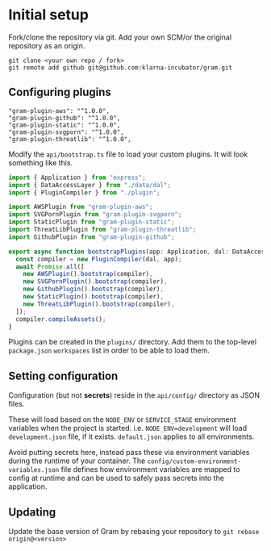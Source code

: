 # Initial setup

Fork/clone the repository via git. Add your own SCM/or the original repository as an origin.

```
git clone <your own repo / fork>
git remote add github git@github.com:klarna-incubator/gram.git
```

## Configuring plugins

```
"gram-plugin-aws": "^1.0.0",
"gram-plugin-github": "^1.0.0",
"gram-plugin-static": "^1.0.0",
"gram-plugin-svgporn": "^1.0.0",
"gram-plugin-threatlib": "^1.0.0",
```

Modify the `api/bootstrap.ts` file to load your custom plugins.
It will look something like this.

```ts
import { Application } from "express";
import { DataAccessLayer } from "./data/dal";
import { PluginCompiler } from "./plugin";

import AWSPlugin from "gram-plugin-aws";
import SVGPornPlugin from "gram-plugin-svgporn";
import StaticPlugin from "gram-plugin-static";
import ThreatLibPlugin from "gram-plugin-threatlib";
import GithubPlugin from "gram-plugin-github";

export async function bootstrapPlugins(app: Application, dal: DataAccessLayer) {
  const compiler = new PluginCompiler(dal, app);
  await Promise.all([
    new AWSPlugin().bootstrap(compiler),
    new SVGPornPlugin().bootstrap(compiler),
    new GithubPlugin().bootstrap(compiler),
    new StaticPlugin().bootstrap(compiler),
    new ThreatLibPlugin().bootstrap(compiler),
  ]);
  compiler.compileAssets();
}
```

Plugins can be created in the `plugins/` directory. Add them to the top-level `package.json` `workspaces` list
in order to be able to load them.

## Setting configuration

Configuration (but not **secrets**) reside in the `api/config/` directory as JSON files.

These will load based on the `NODE_ENV` or `SERVICE_STAGE` environment variables when the project is started.
i.e. `NODE_ENV=development` will load `development.json` file, if it exists. `default.json` applies to all environments.

Avoid putting secrets here, instead pass these via environment variables during the runtime of your container.
The `config/custom-environment-variables.json` file defines how environment variables are mapped to config at runtime and can be used to safely pass secrets into the application.

## Updating

Update the base version of Gram by rebasing your repository to
`git rebase origin@<version>`
